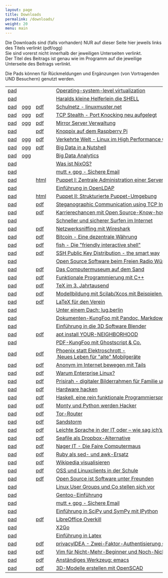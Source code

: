 ```yaml
---
layout: page
title: Downloads
permalink: /downloads/
weight: 20
menu: main
---
```


Die Downloads sind (falls vorhanden) NUR auf dieser Seite hier jeweils links des Titels verlinkt (pdf/ogg)<br/>
Sie sind vorerst nicht innerhalb der jeweiligen Unterseiten verlinkt.<br/>
Der Titel des Beitrags ist genau wie im Programm auf die jeweilige Unterseite des Beitrags verlinkt.<br/>

Die Pads können für Rückmeldungen und Ergänzungen (von Vortragenden UND Besuchern) genutzt werden.

<table>
<tr><td><a href="http://tuebix2015.titanpad.com/brauner-lxc" target="_blank">pad</a></td><td><a href="../downloads/tuebix.2015.brauner-lxc.ogg"></a></td><td></td><td><a class="talk"></a></td><td><a href="../programm/brauner-lxc">Operating-system-level&nbsp;virtualization</a></td><td>Christian&nbsp;Brauner</td></tr>
<tr><td><a href="http://tuebix2015.titanpad.com/koenig-bash" target="_blank">pad</a></td><td><a href="../downloads/tuebix.2015.koenig-bash.ogg"></a></td><td></td><td><a class="talk"></a></td><td><a href="../programm/koenig-bash">Haralds&nbsp;kleine&nbsp;Helferlein&nbsp;die&nbsp;SHELL</a></td><td>Harald&nbsp;König</td></tr>
<tr><td><a href="http://tuebix2015.titanpad.com/schiebel-linuxmuster" target="_blank">pad</a></td><td><a href="../downloads/tuebix.2015.schiebel-linuxmuster.ogg">ogg</a></td><td><a href="../downloads/tuebix.2015.schiebel-linuxmuster.pdf">pdf</a></td><td><a class="talk"></a></td><td><a href="../programm/schiebel-linuxmuster">Schulnetz&nbsp;-&nbsp;linuxmuster.net</a></td><td>Frank&nbsp;Schiebel</td></tr>
<tr><td><a href="http://tuebix2015.titanpad.com/seidel-tcp-stealth" target="_blank">pad</a></td><td><a href="../downloads/tuebix.2015.seidel-tcp_stealth.ogg">ogg</a></td><td><a href="../downloads/tuebix.2015.seidel-tcp_stealth.pdf">pdf</a></td><td><a class="talk"></a></td><td><a href="../programm/seidel-tcp_stealth">TCP&nbsp;Stealth&nbsp;-&nbsp;Port&nbsp;Knocking&nbsp;neu&nbsp;aufgelegt</a></td><td>Dr.&nbsp;Udo&nbsp;Seidel</td></tr>
<tr><td><a href="http://tuebix2015.titanpad.com/reber-mirrorserver" target="_blank">pad</a></td><td><a href="../downloads/tuebix.2015.reber-mirrorserver.ogg">ogg</a></td><td><a href="../downloads/tuebix.2015.reber-mirrorserver.pdf">pdf</a></td><td><a class="talk"></a></td><td><a href="../programm/reber-mirrorserver">Mirror&nbsp;Server&nbsp;Verwaltung</a></td><td>Adrian&nbsp;Reber</td></tr>
<tr><td><a href="http://tuebix2015.titanpad.com/knopper-knoppix-raspi" target="_blank">pad</a></td><td><a href="../downloads/tuebix.2015."></a></td><td><a href="../downloads/tuebix.2015.knopper-knoppix_raspi.pdf">pdf</a></td><td><a class="talk"></a></td><td><a href="../programm/knopper-knoppix_raspi">Knoppix&nbsp;auf&nbsp;dem&nbsp;Raspberry&nbsp;Pi</a></td><td>Prof.&nbsp;Dipl.-Ing.&nbsp;Klaus&nbsp;Knopper</td></tr>
<tr><td><a href="http://tuebix2015.titanpad.com/gantikow-verkehrte-welt" target="_blank">pad</a></td><td><a href="../downloads/tuebix.2015.gantikow-verkehrte_welt.ogg">ogg</a></td><td><a href="../downloads/tuebix.2015.gantikow-verkehrte_welt.pdf">pdf</a></td><td><a class="talk"></a></td><td><a href="../programm/gantikow-verkehrte_welt">Verkehrte&nbsp;Welt&nbsp;-&nbsp;Linux&nbsp;im&nbsp;High&nbsp;Performance&nbsp;Computing</a></td><td>Holger&nbsp;Gantikow</td></tr>
<tr><td><a href="http://tuebix2015.titanpad.com/flebbe-bigdata1" target="_blank">pad</a></td><td><a href="../downloads/tuebix.2015.flebbe-bigdata1.ogg">ogg</a></td><td><a href="../downloads/tuebix.2015.flebbe-bigdata1.pdf">pdf</a></td><td><a class="talk"></a></td><td><a href="../programm/flebbe-bigdata1">Big&nbsp;Data&nbsp;in&nbsp;a&nbsp;Nutshell</a></td><td>Olaf&nbsp;Flebbe</td></tr>
<tr><td><a href="http://tuebix2015.titanpad.com/goetz-bigdata2" target="_blank">pad</a></td><td><a href="../downloads/tuebix.2015.goetz-bigdata2.ogg">ogg</a></td><td></td><td><a class="talk"></a></td><td><a href="../programm/goetz-bigdata2">Big&nbsp;Data&nbsp;Analytics</a></td><td>Thomas&nbsp;Götz</td></tr>
<tr><td><a href="http://tuebix2015.titanpad.com/seitz-nixos" target="_blank">pad</a></td><td><a href="../downloads/tuebix.2015."></a></td><td></td><td><a class="talk"></a></td><td><a href="../programm/seitz-nixos">Was&nbsp;ist&nbsp;NixOS?</a></td><td>Paul&nbsp;Seitz</td></tr>
<tr><td><a href="http://tuebix2015.titanpad.com/guckes-muttgpg1" target="_blank">pad</a></td><td><a href="../downloads/tuebix.2015."></a></td><td></td><td><a class="talk"></a></td><td><a href="../programm/guckes-muttgpg1">mutt&nbsp;+&nbsp;gpg&nbsp;-&nbsp;Sichere&nbsp;Email</a></td><td>Sven&nbsp;Guckes</td></tr>
<tr><td><a href="http://tuebix2015.titanpad.com/kockler-puppet1" target="_blank">pad</a></td><td><a href="../downloads/tuebix.2015."></a></td><td><a href="http://htmlpreview.github.io/?https://raw.githubusercontent.com/tuebixpuppet/tuebixpuppet/master/puppet1.html#/title" target="_blank">html</a></td><td><a class="talk"></a></td><td><a href="../programm/kockler-puppet1">Puppet&nbsp;I:&nbsp;Zentrale&nbsp;Administration&nbsp;einer&nbsp;Server&nbsp;Infrastruktur</a></td><td>Torsten&nbsp;Kockler</td></tr>
<tr><td><a href="http://tuebix2015.titanpad.com/gietz-openldap" target="_blank">pad</a></td><td><a href="../downloads/tuebix.2015."></a></td><td></td><td><a class="talk"></a></td><td><a href="../programm/gietz-openldap">Einführung&nbsp;in&nbsp;OpenLDAP</a></td><td>Peter&nbsp;Gietz</td></tr>
<tr><td><a href="http://tuebix2015.titanpad.com/kockler-puppet2" target="_blank">pad</a></td><td><a href="../downloads/tuebix.2015."></a></td><td><a href="http://htmlpreview.github.io/?https://raw.githubusercontent.com/tuebixpuppet/tuebixpuppet/master/puppet2.html#/title" target="_blank">html</a></td><td><a class="talk"></a></td><td><a href="../programm/kockler-puppet2">Puppet&nbsp;II:&nbsp;Strukturierte&nbsp;Puppet-Umgebung</a></td><td>Torsten&nbsp;Kockler</td></tr>
<tr><td><a href="http://tuebix2015.titanpad.com/kemmer-network-steganography-pad" target="_blank">pad</a></td><td><a href="../downloads/tuebix.2015."></a></td><td><a href="../downloads/tuebix.2015.kemmer-network_steganography.pdf">pdf</a></td><td><a class="talk"></a></td><td><a href="../programm/kemmer-network_steganography">Steganographic&nbsp;Communication&nbsp;using&nbsp;TCP&nbsp;Inter&nbsp;Burst&nbsp;Delays</a></td><td>Florian&nbsp;Kemmer</td></tr>
<tr><td><a href="http://tuebix2015.titanpad.com/behrla-lpic" target="_blank">pad</a></td><td><a href="../downloads/tuebix.2015."></a></td><td><a href="../downloads/tuebix.2015.behrla-lpic.pdf">pdf</a></td><td><a class="talk"></a></td><td><a href="../programm/behrla-lpic">Karrierechancen&nbsp;mit&nbsp;Open&nbsp;Source-Know-how&nbsp;und&nbsp;LPI-Zertifikat</a></td><td>Klaus&nbsp;Behrla</td></tr>
<tr><td><a href="http://tuebix2015.titanpad.com/hofmann-surfen" target="_blank">pad</a></td><td><a href="../downloads/tuebix.2015."></a></td><td></td><td><a class="talk"></a></td><td><a href="../programm/hofmann-surfen">Schneller&nbsp;und&nbsp;sicherer&nbsp;Surfen&nbsp;im&nbsp;Internet</a></td><td>Frank&nbsp;Hofmann</td></tr>
<tr><td><a href="http://tuebix2015.titanpad.com/blechschmidt-wireshark" target="_blank">pad</a></td><td><a href="../downloads/tuebix.2015."></a></td><td><a href="../downloads/tuebix.2015.blechschmidt-wireshark.pdf">pdf</a></td><td><a class="talk"></a></td><td><a href="../programm/blechschmidt-wireshark">Netzwerksniffing&nbsp;mit&nbsp;Wireshark</a></td><td>Ingo&nbsp;Blechschmidt</td></tr>
<tr><td><a href="http://tuebix2015.titanpad.com/uebele-bitcoin" target="_blank">pad</a></td><td><a href="../downloads/tuebix.2015."></a></td><td><a href="../downloads/tuebix.2015.uebele-bitcoin.pdf">pdf</a></td><td><a class="talk"></a></td><td><a href="../programm/uebele-bitcoin">Bitcoin&nbsp;-&nbsp;Eine&nbsp;dezentrale&nbsp;Währung</a></td><td>Peter&nbsp;Uebele</td></tr>
<tr><td><a href="http://tuebix2015.titanpad.com/weissensel-fish" target="_blank">pad</a></td><td><a href="../downloads/tuebix.2015."></a></td><td><a href="../downloads/tuebix.2015.weissensel-fish.pdf">pdf</a></td><td><a class="talk"></a></td><td><a href="../programm/weissensel-fish">fish&nbsp;-&nbsp;Die&nbsp;"friendly&nbsp;interactive&nbsp;shell"</a></td><td>Jonas&nbsp;Weissensel</td></tr>
<tr><td><a href="http://tuebix2015.titanpad.com/genannt-sshkey-distribution" target="_blank">pad</a></td><td><a href="../downloads/tuebix.2015."></a></td><td><a href="../downloads/tuebix.2015.genannt-sshkey_distribution.pdf">pdf</a></td><td><a class="talk"></a></td><td><a href="../programm/genannt-sshkey_distribution">SSH&nbsp;Public&nbsp;Key&nbsp;Distribution&nbsp;-&nbsp;the&nbsp;smart&nbsp;way</a></td><td>Jonas&nbsp;Genannt</td></tr>
<tr><td><a href="http://tuebix2015.titanpad.com/kuestner-strohmaier-wueste-welle" target="_blank">pad</a></td><td><a href="../downloads/tuebix.2015."></a></td><td></td><td><a class="talk"></a></td><td><a href="../programm/kuestner_strohmaier-wueste_welle">Open&nbsp;Source&nbsp;Software&nbsp;beim&nbsp;Freien&nbsp;Radio&nbsp;Wüste&nbsp;Welle</a></td><td>Andreas&nbsp;Küstner,&nbsp;Friedrich&nbsp;Strohmaier</td></tr>
<tr><td><a href="http://tuebix2015.titanpad.com/klaeren-computermuseum" target="_blank">pad</a></td><td><a href="../downloads/tuebix.2015."></a></td><td><a href="../downloads/tuebix.2015.klaeren-computermuseum.pdf">pdf</a></td><td><a class="talk"></a></td><td><a href="../programm/klaeren-computermuseum">Das&nbsp;Computermuseum&nbsp;auf&nbsp;dem&nbsp;Sand</a></td><td>Prof.&nbsp;Dr.&nbsp;Herbert&nbsp;Klaeren</td></tr>
<tr><td><a href="http://tuebix2015.titanpad.com/grimm-cpp-funktional" target="_blank">pad</a></td><td><a href="../downloads/tuebix.2015."></a></td><td><a href="../downloads/tuebix.2015.grimm-cpp_funktional.pdf">pdf</a></td><td><a class="talk"></a></td><td><a href="../programm/grimm-cpp_funktional">Funktionale&nbsp;Programmierung&nbsp;mit&nbsp;C++</a></td><td>Rainer&nbsp;Grimm</td></tr>
<tr><td><a href="http://tuebix2015.titanpad.com/schroeder-tex" target="_blank">pad</a></td><td><a href="../downloads/tuebix.2015."></a></td><td><a href="../downloads/tuebix.2015.schroeder-tex.pdf">pdf</a></td><td><a class="talk"></a></td><td><a href="../programm/schroeder-tex">TeX&nbsp;im&nbsp;3.&nbsp;Jahrtausend</a></td><td>Martin&nbsp;Schröder</td></tr>
<tr><td><a href="http://tuebix2015.titanpad.com/witte-scilab-xcos" target="_blank">pad</a></td><td><a href="../downloads/tuebix.2015."></a></td><td><a href="../downloads/tuebix.2015.witte-scilab_xcos.pdf">pdf</a></td><td><a class="talk"></a></td><td><a href="../programm/witte-scilab_xcos">Modellbildung&nbsp;mit&nbsp;Scilab/Xcos&nbsp;mit&nbsp;Beispielen&nbsp;aus&nbsp;der&nbsp;Biorhythmik</a></td><td>Karl-Heinz&nbsp;Witte</td></tr>
<tr><td><a href="http://tuebix2015.titanpad.com/imme-latex-verein" target="_blank">pad</a></td><td><a href="../downloads/tuebix.2015."></a></td><td><a href="../downloads/tuebix.2015.imme-latex_verein.pdf">pdf</a></td><td><a class="talk"></a></td><td><a href="../programm/imme-latex_verein">LaTeX&nbsp;für&nbsp;den&nbsp;Verein</a></td><td>Roland&nbsp;Imme</td></tr>
<tr><td><a href="http://tuebix2015.titanpad.com/hofmann-lug-berlin" target="_blank">pad</a></td><td><a href="../downloads/tuebix.2015."></a></td><td></td><td><a class="talk"></a></td><td><a href="../programm/hofmann-lug_berlin">Unter&nbsp;einem&nbsp;Dach:&nbsp;lug.berlin</a></td><td>Frank&nbsp;Hofmann</td></tr>
<tr><td><a href="http://tuebix2015.titanpad.com/pfeifle-pandoc" target="_blank">pad</a></td><td><a href="../downloads/tuebix.2015."></a></td><td></td><td><a class="talk"></a></td><td><a href="../programm/pfeifle-pandoc">Dokumenten-KungFoo&nbsp;mit&nbsp;Pandoc,&nbsp;Markdown&nbsp;&&nbsp;Co.</a></td><td>Kurt&nbsp;Pfeifle</td></tr>
<tr><td><a href="http://tuebix2015.titanpad.com/dinges-blender" target="_blank">pad</a></td><td><a href="../downloads/tuebix.2015."></a></td><td></td><td><a class="talk"></a></td><td><a href="../programm/dinges-blender">Einführung&nbsp;in&nbsp;die&nbsp;3D&nbsp;Software&nbsp;Blender</a></td><td>Thomas&nbsp;Dinges</td></tr>
<tr><td><a href="http://tuebix2015.titanpad.com/mundt-apt-install" target="_blank">pad</a></td><td><a href="../downloads/tuebix.2015."></a></td><td><a href="../downloads/tuebix.2015.mundt-apt_install.pdf">pdf</a></td><td><a class="talk"></a></td><td><a href="../programm/mundt-apt_install">apt&nbsp;install&nbsp;YOUR-NEIGHBORHOOD</a></td><td>Andreas&nbsp;B.&nbsp;Mundt</td></tr>
<tr><td><a href="http://tuebix2015.titanpad.com/pfeifle-pdfkungfoo" target="_blank">pad</a></td><td><a href="../downloads/tuebix.2015."></a></td><td></td><td><a class="talk"></a></td><td><a href="../programm/pfeifle-pdfkungfoo">PDF-KungFoo&nbsp;mit&nbsp;Ghostscript&nbsp;&&nbsp;Co.</a></td><td>Kurt&nbsp;Pfeifle</td></tr>
<tr><td><a href="http://tuebix2015.titanpad.com/gantikow-elektroschrott" target="_blank">pad</a></td><td><a href="../downloads/tuebix.2015."></a></td><td><a href="../downloads/tuebix.2015.gantikow-elektroschrott.pdf">pdf</a></td><td><a class="talk"></a></td><td><a href="../programm/gantikow-elektroschrott">Phoenix&nbsp;statt&nbsp;Elektroschrott&nbsp;-&nbsp;Neues&nbsp;Leben&nbsp;für&nbsp;"alte"&nbsp;Mobilgeräte</a></td><td>Holger&nbsp;Gantikow</td></tr>
<tr><td><a href="http://tuebix2015.titanpad.com/koelbel-tails" target="_blank">pad</a></td><td><a href="../downloads/tuebix.2015."></a></td><td><a href="../downloads/tuebix.2015.koelbel-tails.pdf">pdf</a></td><td><a class="talk"></a></td><td><a href="../programm/koelbel-tails">Anonym&nbsp;im&nbsp;Internet&nbsp;bewegen&nbsp;mit&nbsp;Tails</a></td><td>Cornelius&nbsp;Kölbel</td></tr>
<tr><td><a href="http://tuebix2015.titanpad.com/rosendahl-warum-enterprise" target="_blank">pad</a></td><td><a href="../downloads/tuebix.2015."></a></td><td><a href="../downloads/tuebix.2015.rosendahl-warum_enterprise.pdf">pdf</a></td><td><a class="light"></a></td><td><a href="../programm/rosendahl-warum_enterprise">Warum&nbsp;Enterprise&nbsp;Linux?</a></td><td>Frank&nbsp;Rosendahl</td></tr>
<tr><td><a href="http://tuebix2015.titanpad.com/thiele-prisirah" target="_blank">pad</a></td><td><a href="../downloads/tuebix.2015."></a></td><td><a href="../downloads/tuebix.2015.thiele-prisirah.pdf">pdf</a></td><td><a class="light"></a></td><td><a href="../programm/thiele-prisirah">Prisirah&nbsp;-&nbsp;digitaler&nbsp;Bilderrahmen&nbsp;für&nbsp;Familie&nbsp;und&nbsp;Freunde</a></td><td>Jens&nbsp;Thiele</td></tr>
<tr><td><a href="http://tuebix2015.titanpad.com/siegl-hardwarehacks" target="_blank">pad</a></td><td><a href="../downloads/tuebix.2015."></a></td><td><a href="../downloads/tuebix.2015.siegl-hardwarehacks.pdf">pdf</a></td><td><a class="light"></a></td><td><a href="../programm/siegl-hardwarehacks">Hardware&nbsp;hacken</a></td><td>Marcus&nbsp;Siegl</td></tr>
<tr><td><a href="http://tuebix2015.titanpad.com/blechschmidt-haskell" target="_blank">pad</a></td><td><a href="../downloads/tuebix.2015."></a></td><td><a href="../downloads/tuebix.2015.blechschmidt-haskell.pdf">pdf</a></td><td><a class="light"></a></td><td><a href="../programm/blechschmidt-haskell">Haskell,&nbsp;eine&nbsp;rein&nbsp;funktionale&nbsp;Programmiersprache</a></td><td>Ingo&nbsp;Blechschmidt</td></tr>
<tr><td><a href="http://tuebix2015.titanpad.com/willbold-python-kinder-buch" target="_blank">pad</a></td><td><a href="../downloads/tuebix.2015."></a></td><td><a href="../downloads/tuebix.2015.willbold-python_kinder_buch.pdf">pdf</a></td><td><a class="light"></a></td><td><a href="../programm/willbold-python_kinder_buch">Monty&nbsp;und&nbsp;Python&nbsp;werden&nbsp;Hacker</a></td><td>Carina&nbsp;Willbold</td></tr>
<tr><td><a href="http://tuebix2015.titanpad.com/stadelmeier-wannenmacher-tor-router" target="_blank">pad</a></td><td><a href="../downloads/tuebix.2015."></a></td><td><a href="../downloads/tuebix.2015.stadelmeier_wannenmacher-tor_router.pdf">pdf</a></td><td><a class="light"></a></td><td><a href="../programm/stadelmeier_wannenmacher-tor_router">Tor-Router</a></td><td>Andreas&nbsp;Stadelmeier,&nbsp;Fabian&nbsp;Wannenmacher</td></tr>
<tr><td><a href="http://tuebix2015.titanpad.com/blechschmidt-sandstorm" target="_blank">pad</a></td><td><a href="../downloads/tuebix.2015."></a></td><td><a href="../downloads/tuebix.2015.blechschmidt-sandstorm.pdf">pdf</a></td><td><a class="light"></a></td><td><a href="../programm/blechschmidt-sandstorm">Sandstorm</a></td><td>Ingo&nbsp;Blechschmidt</td></tr>
<tr><td><a href="http://tuebix2015.titanpad.com/helmle-einfache-sprache" target="_blank">pad</a></td><td><a href="../downloads/tuebix.2015."></a></td><td><a href="../downloads/tuebix.2015.helmle-einfache_sprache.pdf">pdf</a></td><td><a class="light"></a></td><td><a href="../programm/helmle-einfache_sprache">Leichte&nbsp;Sprache&nbsp;in&nbsp;der&nbsp;IT&nbsp;oder&nbsp;–&nbsp;wie&nbsp;sag&nbsp;ich’s&nbsp;dem&nbsp;User?</a></td><td>Krishna-Sara&nbsp;Helmle</td></tr>
<tr><td><a href="http://tuebix2015.titanpad.com/giesen-seafile" target="_blank">pad</a></td><td><a href="../downloads/tuebix.2015."></a></td><td><a href="../downloads/tuebix.2015.giesen-seafile.pdf">pdf</a></td><td><a class="light"></a></td><td><a href="../programm/giesen-seafile">Seafile&nbsp;als&nbsp;Dropbox-Alternative</a></td><td>Gregor&nbsp;Giesen</td></tr>
<tr><td><a href="http://tuebix2015.titanpad.com/widmayer-nagerit" target="_blank">pad</a></td><td><a href="../downloads/tuebix.2015."></a></td><td><a href="../downloads/tuebix.2015.widmayer-nagerit.pdf">pdf</a></td><td><a class="light"></a></td><td><a href="../programm/widmayer-nagerit">Nager&nbsp;IT&nbsp;-&nbsp;Die&nbsp;Faire&nbsp;Computermaus</a></td><td>Karin&nbsp;Widmayer</td></tr>
<tr><td><a href="http://tuebix2015.titanpad.com/franke-ruby" target="_blank">pad</a></td><td><a href="../downloads/tuebix.2015."></a></td><td><a href="../downloads/tuebix.2015.franke-ruby.pdf">pdf</a></td><td><a class="light"></a></td><td><a href="../programm/franke-ruby">Ruby&nbsp;als&nbsp;sed-&nbsp;und&nbsp;awk-Ersatz</a></td><td>Knut&nbsp;Franke</td></tr>
<tr><td><a href="http://tuebix2015.titanpad.com/humm-wikipedia" target="_blank">pad</a></td><td><a href="../downloads/tuebix.2015."></a></td><td><a href="../downloads/tuebix.2015.humm-wikipedia.pdf">pdf</a></td><td><a class="light"></a></td><td><a href="../programm/humm-wikipedia">Wikipedia&nbsp;visualisieren</a></td><td>Justin&nbsp;Humm</td></tr>
<tr><td><a href="http://tuebix2015.titanpad.com/schiebel-oss-schule" target="_blank">pad</a></td><td><a href="../downloads/tuebix.2015."></a></td><td><a href="../downloads/tuebix.2015.schiebel-oss_schule.pdf">pdf</a></td><td><a class="light"></a></td><td><a href="../programm/schiebel-oss_schule">OSS&nbsp;und&nbsp;Linuxclients&nbsp;in&nbsp;der&nbsp;Schule</a></td><td>Frank&nbsp;Schiebel</td></tr>
<tr><td><a href="http://tuebix2015.titanpad.com/george-software-unter-freunden" target="_blank">pad</a></td><td><a href="../downloads/tuebix.2015."></a></td><td><a href="../downloads/tuebix.2015.george-software_unter_freunden.pdf">pdf</a></td><td><a class="light"></a></td><td><a href="../programm/george-software_unter_freunden">Open&nbsp;Source&nbsp;ist&nbsp;Software&nbsp;unter&nbsp;Freunden</a></td><td>Dominik&nbsp;George</td></tr>
<tr><td><a href="http://tuebix2015.titanpad.com/lugs-kurzvorstellungen" target="_blank">pad</a></td><td><a href="../downloads/tuebix.2015."></a></td><td></td><td><a class="light"></a></td><td><a href="../programm/lugs-kurzvorstellungen">Linux&nbsp;User&nbsp;Groups&nbsp;und&nbsp;Co&nbsp;stellen&nbsp;sich&nbsp;vor</a></td><td>Linux User Groups und Co</td></tr>
<tr><td><a href="http://tuebix2015.titanpad.com/schmidt-stockmayer-gentoo" target="_blank">pad</a></td><td><a href="../downloads/tuebix.2015."></a></td><td></td><td><a class="work"></a></td><td><a href="../programm/schmidt_stockmayer-gentoo">Gentoo-Einführung</a></td><td>Mark&nbsp;Schmidt,&nbsp;Andreas&nbsp;Stockmayer</td></tr>
<tr><td><a href="http://tuebix2015.titanpad.com/guckes-muttgpg2" target="_blank">pad</a></td><td><a href="../downloads/tuebix.2015."></a></td><td></td><td><a class="work"></a></td><td><a href="../programm/guckes-muttgpg2">mutt&nbsp;+&nbsp;gpg&nbsp;-&nbsp;Sichere&nbsp;Email</a></td><td>Sven&nbsp;Guckes</td></tr>
<tr><td><a href="http://tuebix2015.titanpad.com/hrenka-python" target="_blank">pad</a></td><td><a href="../downloads/tuebix.2015."></a></td><td></td><td><a class="work"></a></td><td><a href="../programm/hrenka-python">Einführung&nbsp;in&nbsp;SciPy&nbsp;und&nbsp;SymPy&nbsp;mit&nbsp;IPython</a></td><td>Peter&nbsp;Hrenka</td></tr>
<tr><td><a href="http://tuebix2015.titanpad.com/krug-libreoffice" target="_blank">pad</a></td><td><a href="../downloads/tuebix.2015."></a></td><td><a href="../downloads/tuebix.2015.krug-libreoffice.pdf">pdf</a></td><td><a class="work"></a></td><td><a href="../programm/krug-libreoffice">LibreOffice&nbsp;Overkill</a></td><td>Stefan&nbsp;Krug</td></tr>
<tr><td><a href="http://tuebix2015.titanpad.com/graesing-x2go" target="_blank">pad</a></td><td><a href="../downloads/tuebix.2015."></a></td><td></td><td><a class="work"></a></td><td><a href="../programm/graesing-x2go">X2Go</a></td><td>Heinz&nbsp;Graesing</td></tr>
<tr><td><a href="http://tuebix2015.titanpad.com/nagel-latex" target="_blank">pad</a></td><td><a href="../downloads/tuebix.2015."></a></td><td></td><td><a class="work"></a></td><td><a href="../programm/nagel-latex">Einführung&nbsp;in&nbsp;Latex</a></td><td>Thorsten&nbsp;Nagel</td></tr>
<tr><td><a href="http://tuebix2015.titanpad.com/koelbel-privacyidea" target="_blank">pad</a></td><td><a href="../downloads/tuebix.2015."></a></td><td><a href="../downloads/tuebix.2015.koelbel-privacyidea.pdf">pdf</a></td><td><a class="work"></a></td><td><a href="../programm/koelbel-privacyidea">privacyIDEA&nbsp;-&nbsp;Zwei-Faktor-Authentisierung&nbsp;selber&nbsp;machen</a></td><td>Cornelius&nbsp;Kölbel</td></tr>
<tr><td><a href="http://tuebix2015.titanpad.com/zimmer-vim" target="_blank">pad</a></td><td><a href="../downloads/tuebix.2015."></a></td><td><a href="../downloads/tuebix.2015.zimmer-vim.pdf">pdf</a></td><td><a class="work"></a></td><td><a href="../programm/zimmer-vim">Vim&nbsp;für&nbsp;Nicht-Mehr-Beginner&nbsp;und&nbsp;Noch-Nicht-Fortgeschrittene</a></td><td>Toni&nbsp;Zimmer</td></tr>
<tr><td><a href="http://tuebix2015.titanpad.com/waelde-emacs" target="_blank">pad</a></td><td><a href="../downloads/tuebix.2015."></a></td><td><a href="../downloads/tuebix.2015.waelde-emacs.pdf">pdf</a></td><td><a class="work"></a></td><td><a href="../programm/waelde-emacs">Anständiges&nbsp;Werkzeug:&nbsp;emacs</a></td><td>Erich&nbsp;Wälde</td></tr>
<tr><td><a href="http://tuebix2015.titanpad.com/knopper-openscad" target="_blank">pad</a></td><td><a href="../downloads/tuebix.2015."></a></td><td><a href="../downloads/tuebix.2015.knopper-openscad.pdf">pdf</a></td><td><a class="work"></a></td><td><a href="../programm/knopper-openscad">3D-Modelle&nbsp;erstellen&nbsp;mit&nbsp;OpenSCAD</a></td><td>Prof.&nbsp;Dipl.-Ing.&nbsp;Klaus&nbsp;Knopper</td></tr>
</table>
